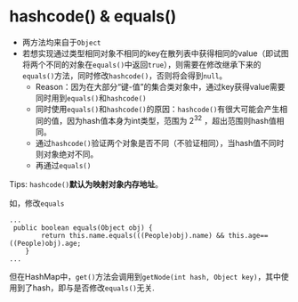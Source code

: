 # hashcode() & equals()
- 两方法均来自于`Object`
- 若想实现通过类型相同对象不相同的key在散列表中获得相同的value（即试图将两个不同的对象在`equals()`中返回`true`），则需要在修改继承下来的`equals()`方法，同时修改`hashcode()`，否则将会得到`null`。
	- Reason：因为在大部分“键-值”的集合类对象中，通过key获得value需要同时用到`equals()`和`hashcode()`
	- 同时使用`equals()`和`hashcode()`的原因：`hashcode()`有很大可能会产生相同的值，因为hash值本身为int类型，范围为 $2^{32}$ ，超出范围则hash值相同。
	- 通过`hashcode()`验证两个对象是否不同（不验证相同），当hash值不同时则对象绝对不同。
	- 再通过`equals()`

Tips: `hashcode()`**默认为映射对象内存地址**。


如，修改`equals`
```
...
 public boolean equals(Object obj) {
        return this.name.equals(((People)obj).name) && this.age== ((People)obj).age;
    }
...
```
但在HashMap中，`get()`方法会调用到`getNode(int hash, Object key)`，其中使用到了hash，即与是否修改`equals()`无关.

